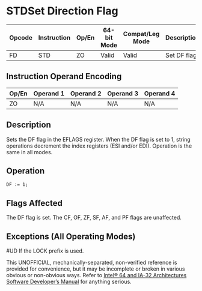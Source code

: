 # STD**Set Direction Flag**

| Opcode | Instruction | Op/En | 64-bit Mode | Compat/Leg Mode | Description  |
| ------ | ----------- | ----- | ----------- | --------------- | ------------ |
| FD     | STD         | ZO    | Valid       | Valid           | Set DF flag. |

## Instruction Operand Encoding

| Op/En | Operand 1 | Operand 2 | Operand 3 | Operand 4 |
| ----- | --------- | --------- | --------- | --------- |
| ZO    | N/A       | N/A       | N/A       | N/A       |

## Description

Sets the DF flag in the EFLAGS register. When the DF flag is set to 1, string operations decrement the index registers (ESI and/or EDI). Operation is the same in all modes.

## Operation

```
DF := 1;

```

## Flags Affected

The DF flag is set. The CF, OF, ZF, SF, AF, and PF flags are unaffected.

## Exceptions (All Operating Modes)

#​​​UD If the LOCK prefix is used.

This UNOFFICIAL, mechanically-separated, non-verified reference is provided for convenience, but it may be
incomplete or broken in various obvious or non-obvious
ways. Refer to [Intel® 64 and IA-32 Architectures Software Developer’s Manual](https://software.intel.com/en-us/download/intel-64-and-ia-32-architectures-sdm-combined-volumes-1-2a-2b-2c-2d-3a-3b-3c-3d-and-4) for anything serious.
